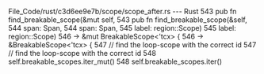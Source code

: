 File_Code/rust/c3d6ee9e7b/scope/scope_after.rs --- Rust
543     pub fn find_breakable_scope(&mut self,                                                                                                               543     pub fn find_breakable_scope(&self,
544                            span: Span,                                                                                                                   544                            span: Span,
545                            label: region::Scope)                                                                                                         545                            label: region::Scope)
546                            -> &mut BreakableScope<'tcx> {                                                                                                546                            -> &BreakableScope<'tcx> {
547         // find the loop-scope with the correct id                                                                                                       547         // find the loop-scope with the correct id
548         self.breakable_scopes.iter_mut()                                                                                                                 548         self.breakable_scopes.iter()

